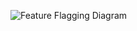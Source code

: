 ![Feature Flagging Diagram](https://user-images.githubusercontent.com/92291258/201641011-c58c3271-1f14-4a2e-af2a-3f5843458748.png)

